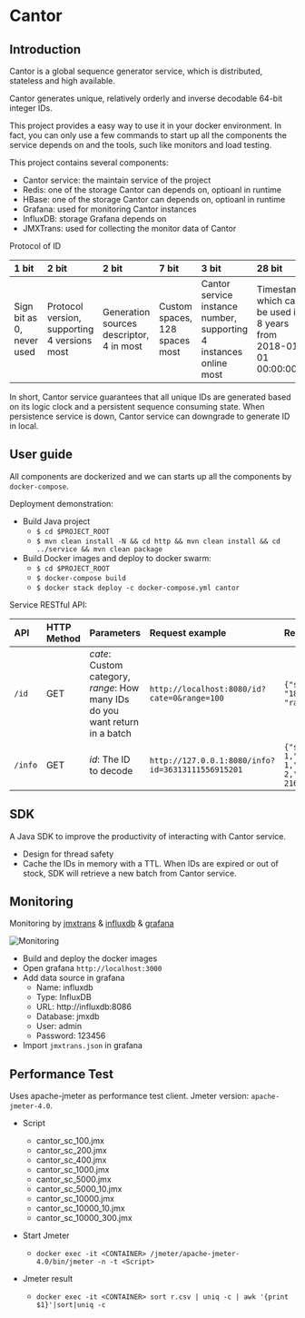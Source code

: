 Cantor
===

## Introduction
Cantor is a global sequence generator service, which is distributed, stateless and high available. 

Cantor generates unique, relatively orderly and inverse decodable 64-bit integer IDs.

This project provides a easy way to use it in your docker environment.
In fact, you can only use a few commands to start up all the components the service depends on and the tools, such like monitors and load testing.

This project contains several components:
- Cantor service: the maintain service of the project
- Redis: one of the storage Cantor can depends on, optioanl in runtime
- HBase: one of the storage Cantor can depends on, optioanl in runtime
- Grafana: used for monitoring Cantor instances
- InfluxDB: storage Grafana depends on
- JMXTrans: used for collecting the monitor data of Cantor

Protocol of ID

| 1 bit | 2 bit | 2 bit | 7 bit | 3 bit | 28 bit | 21 bit |
|:----  |:----  |:----  |:----  |:----  |:------ |:------ |
| Sign bit as 0, never used | Protocol version, supporting 4 versions most | Generation sources descriptor, 4 in most | Custom spaces, 128 spaces most | Cantor service instance number, supporting 4 instances online most | Timestamp, which can be used in 8 years from 2018-01-01 00:00:00 | Sequence, about 13k ids generated per seconds |

In short, Cantor service guarantees that all unique IDs are generated based on its logic clock and a persistent sequence consuming state.
When persistence service is down, Cantor service can downgrade to generate ID in local. 
 
## User guide

All components are dockerized and we can starts up all the components by `docker-compose`. 

Deployment demonstration:
- Build Java project
  - `$ cd $PROJECT_ROOT`
  - `$ mvn clean install -N && cd http && mvn clean install && cd ../service && mvn clean package` 
- Build Docker images and deploy to docker swarm:
  - `$ cd $PROJECT_ROOT`
  - `$ docker-compose build`
  - `$ docker stack deploy -c docker-compose.yml cantor`
  
Service RESTful API:

| API | HTTP Method | Parameters | Request example | Return |
|:--- |:----------- |:---------- |:--------------- |:------ |
| `/id` | GET | *cate*: Custom category, *range*: How many IDs do you want return in a batch | `http://localhost:8080/id?cate=0&range=100` | `{"start": "18446744073709551616", "range":"100"}` |
| `/info` | GET | *id*: The ID to decode | `http://127.0.0.1:8080/info?id=36313111556915201` | `{"sequence": 1,"descriptor": 1,"category": 2,"timestamp": 21664133}` |

## SDK

A Java SDK to improve the productivity of interacting with Cantor service.
- Design for thread safety
- Cache the IDs in memory with a TTL. When IDs are expired or out of stock, SDK will retrieve a new batch from Cantor service.

## Monitoring
Monitoring by [jmxtrans](https://github.com/jmxtrans/jmxtrans) & [influxdb](https://github.com/influxdata/influxdb) &
 [grafana](https://github.com/grafana/grafana)

![Monitoring](https://raw.githubusercontent.com/git-hacker/cantor/master/images/monitoring.png)

- Build and deploy the docker images
- Open grafana `http://localhost:3000`
- Add data source in grafana
  - Name: influxdb
  - Type: InfluxDB
  - URL: http://influxdb:8086
  - Database: jmxdb
  - User: admin
  - Password: 123456
- Import `jmxtrans.json` in grafana

## Performance Test
Uses apache-jmeter as performance test client. Jmeter version: `apache-jmeter-4.0`.
  
- Script
  - cantor_sc_100.jmx
  - cantor_sc_200.jmx
  - cantor_sc_400.jmx
  - cantor_sc_1000.jmx
  - cantor_sc_5000.jmx
  - cantor_sc_5000_10.jmx
  - cantor_sc_10000.jmx
  - cantor_sc_10000_10.jmx
  - cantor_sc_10000_300.jmx
  
- Start Jmeter 
  - `docker exec -it <CONTAINER> /jmeter/apache-jmeter-4.0/bin/jmeter -n -t <Script>`

- Jmeter result
  - `docker exec -it <CONTAINER> sort r.csv | uniq -c | awk '{print $1}'|sort|uniq -c`
